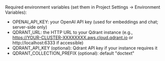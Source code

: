 Required environment variables (set them in Project Settings → Environment Variables):
- OPENAI_API_KEY: your OpenAI API key (used for embeddings and chat; server-side only)
- QDRANT_URL: the HTTP URL to your Qdrant instance (e.g., https://YOUR-CLUSTER-XXXXXXXX.aws.cloud.qdrant.io or http://localhost:6333 if accessible)
- QDRANT_API_KEY (optional): Qdrant API key if your instance requires it
- QDRANT_COLLECTION_PREFIX (optional): default "doctext"
